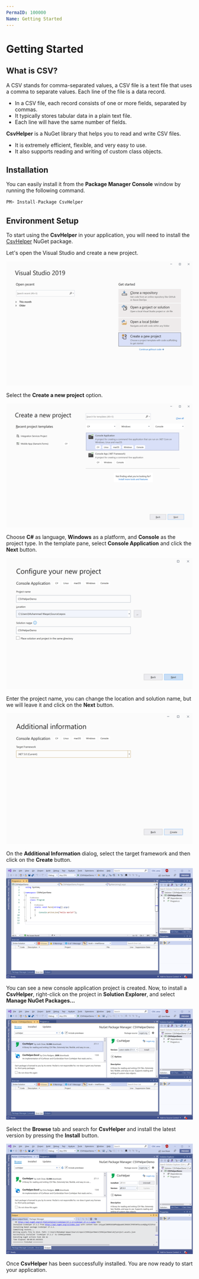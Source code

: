 ```yaml
---
PermaID: 100000
Name: Getting Started
---
```


# Getting Started

## What is CSV?

A CSV stands for comma-separated values, a CSV file is a text file that uses a comma to separate values. Each line of the file is a data record. 

 - In a CSV file, each record consists of one or more fields, separated by commas. 
 - It typically stores tabular data in a plain text file. 
 - Each line will have the same number of fields.
 
**CsvHelper** is a NuGet library that helps you to read and write CSV files. 

 - It is extremely efficient, flexible, and very easy to use. 
 - It also supports reading and writing of custom class objects.

## Installation

You can easily install it from the **Package Manager Console** window by running the following command.

```csharp
PM> Install-Package CsvHelper
```
 
## Environment Setup

To start using the **CsvHelper** in your application, you will need to install the [CsvHelper](https://www.nuget.org/packages/CsvHelper) NuGet package.

Let's open the Visual Studio and create a new project.

<img src="images/setup-1.png" alt="Create a new project">

Select the **Create a new project** option.

<img src="images/setup-2.png" alt="Select Console Application template">

Choose **C#** as language, **Windows** as a platform, and **Console** as the project type. In the template pane, select **Console Application** and click the **Next** button.

<img src="images/setup-3.png" alt="Configure your new project">

Enter the project name, you can change the location and solution name, but we will leave it and click on the **Next** button.  

<img src="images/setup-4.png" alt="Additional Information">

On the **Additional Information** dialog, select the target framework and then click on the **Create** button.  

<img src="images/setup-5.png" alt="Console Application created">

You can see a new console application project is created. Now, to install a **CsvHelper**, right-click on the project in **Solution Explorer**, and select **Manage NuGet Packages...**

<img src="images/setup-6.png" alt="Install CsvHelper">

Select the **Browse** tab and search for **CsvHelper** and install the latest version by pressing the **Install** button. 

<img src="images/setup-7.png" alt="CsvHelper installed successfully">

Once **CsvHelper** has been successfully installed. You are now ready to start your application.
